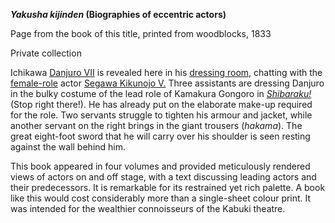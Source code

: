 **_Yakusha kijinden_ (Biographies of eccentric actors)**

Page from the book of this title, printed from woodblocks, 1833

Private collection

Ichikawa [Danjuro VII](/context/textD) is revealed here in his [dressing room,](/exhibition/group-13) chatting with the [female-role](/context/textG) actor [Segawa Kikunojo V.](/exhibition/group-7) Three assistants are dressing Danjuro in the bulky costume of the lead role of Kamakura Gongoro in _[Shibaraku!](/exhibition/group-2)_ (Stop right there!). He has already put on the elaborate make-up required for the role. Two servants struggle to tighten his armour and jacket, while another servant on the right brings in the giant trousers (_hakama_). The great eight-foot sword that he will carry over his shoulder is seen resting against the wall behind him.

This book appeared in four volumes and provided meticulously rendered views of actors on and off stage, with a text discussing leading actors and their predecessors. It is remarkable for its restrained yet rich palette. A book like this would cost considerably more than a single-sheet colour print. It was intended for the wealthier connoisseurs of the Kabuki theatre.
